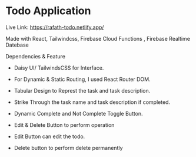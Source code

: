 # Todo Application

Live Link: https://rafath-todo.netlify.app/

Made with React, Tailwindcss, Firebase Cloud Functions , Firebase Realtime Datebase

Dependencies & Feature

- Daisy UI/ TailwindsCSS for Interface.
- For Dynamic & Static Routing, I used React Router DOM.

- Tabular Design to Represt the task and task description.
- Strike Through the task name and task description if completed.
- Dynamic Complete and Not Complete Toggle Button.
- Edit & Delete Button to perform operation
- Edit Button can edit the todo.
- Delete button to perform delete permanently 